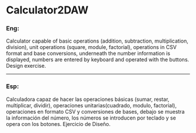 # Calculator2DAW

### Eng:

Calculator capable of basic operations (addition, subtraction, multiplication, division), unit operations (square, module, factorial), operations in CSV format and base conversions, underneath the number information is displayed, numbers are entered by keyboard and operated with the buttons. Design exercise.
___
### Esp:

Calculadora capaz de hacer las operaciones básicas (sumar, restar, multiplicar, dividir), operaciones unitarias(cuadrado, modulo, factorial), operaciones en formato CSV y conversiones de bases, debajo se muestra la información del número, los números se introducen por teclado y se opera con los botones. Ejercicio de Diseño.
